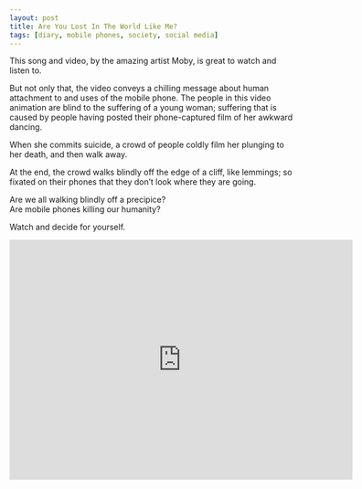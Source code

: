 ```yaml
---
layout: post
title: Are You Lost In The World Like Me? 
tags: [diary, mobile phones, society, social media]
---
```


This song and video, by the amazing artist Moby, is great to watch and listen to. 

But not only that, the video conveys a chilling message about human attachment to and uses of the mobile phone. The people in this video animation are blind to the suffering of a young woman; suffering that is caused by people having posted their phone-captured film of her awkward dancing. 

When she commits suicide, a crowd of people coldly film her plunging to her death, and then walk away. 

At the end, the crowd walks blindly off the edge of a cliff, like lemmings; so fixated on their phones that they don’t look where they are going. 

Are we all walking blindly off a precipice?<br>
Are mobile phones killing our humanity? 

Watch and decide for yourself.

<iframe width="600" height="420" src="https://www.youtube.com/embed/VASywEuqFd8" frameborder="0" allow="accelerometer; autoplay; encrypted-media; gyroscope; picture-in-picture" allowfullscreen></iframe>

